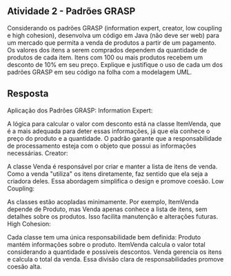 
## Atividade 2 - Padrões GRASP

Considerando os padrões GRASP (information expert, creator, low coupling e high cohesion), desenvolva um código em Java (não deve ser web) para um mercado que permita a venda de produtos a partir de um pagamento. Os valores dos itens a serem comprados dependem da quantidade de produtos de cada item. Itens com 100 ou mais produtos recebem um desconto de 10% em seu preço. Explique e justifique o uso de cada um dos padrões GRASP em seu código na folha com a modelagem UML. 

## Resposta

Aplicação dos Padrões GRASP:
Information Expert:

A lógica para calcular o valor com desconto está na classe ItemVenda, que é a mais adequada para deter essas informações, já que ela conhece o preço do produto e a quantidade. O padrão garante que a responsabilidade de processamento esteja com o objeto que possui as informações necessárias.
Creator:

A classe Venda é responsável por criar e manter a lista de itens de venda. Como a venda "utiliza" os itens diretamente, faz sentido que ela seja a criadora deles. Essa abordagem simplifica o design e promove coesão.
Low Coupling:

As classes estão acopladas minimamente. Por exemplo, ItemVenda depende de Produto, mas Venda apenas conhece a lista de itens, sem detalhes sobre os produtos. Isso facilita manutenção e alterações futuras.
High Cohesion:

Cada classe tem uma única responsabilidade bem definida:
Produto mantém informações sobre o produto.
ItemVenda calcula o valor total considerando a quantidade e possíveis descontos.
Venda gerencia os itens e calcula o total da venda.
Essa divisão clara de responsabilidades promove coesão alta.